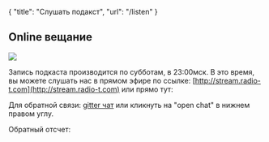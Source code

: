 {
   "title": "Слушать подакст",
   "url": "/listen"
}

## Online вещание
![](/images/listen.jpg)

Запись подкаста производится по субботам, в 23:00мск. В это время, вы можете слушать нас в прямом эфире по ссылке: [http://stream.radio-t.com](http://stream.radio-t.com) или прямо тут: <span id="play-stream" class="disabled"></span>
<audio id="stream" src="http://stream.radio-t.com"></audio>

Для обратной связи: [gitter чат](https://gitter.im/radio-t/chat) или кликнуть на "open chat" в нижнем правом углу.

Обратный отсчет: <span id="timer"></span>

<script>
function setShowTimer() {
    function getUnits(value, units) {
        return (/^[0,2-9]?[1]$/.test(value)) ? units[0] : ((/^[0,2-9]?[2-4]$/.test(value)) ? units[1] : units[2])
    }

    var timeInMoscow = new Date();
    timeInMoscow.setMinutes(timeInMoscow.getMinutes() + timeInMoscow.getTimezoneOffset() + 3 * 60);

    var nextShow = new Date(timeInMoscow);
    nextShow.setDate(nextShow.getDate() + 6 - nextShow.getDay());
    nextShow.setHours(23, 0, 0, 0);

    var totalSeconds = Math.floor((nextShow - timeInMoscow) / 1000);

    if (totalSeconds < 0) {
        return "Вещаем!";
    }

    var seconds = totalSeconds % 60,
        minutes = Math.round((totalSeconds - seconds) / 60) % 60,
        hours = Math.round((totalSeconds - seconds - minutes * 60) / 3600),
        days = (hours - hours % 24) / 24;

    hours %= 24;

    var result = "",
        daysList = ['день', 'дня', 'дней'],
        hoursList = ['час', 'часа', 'часов'],
        minutesList = ['минута', 'минуты', 'минут'],
        secondsList = ['секунда', 'секунды', 'секунд'];

    if (days > 0) {
        result += days + ' ' + getUnits(days, daysList) + ' ';
    }

    result += (('0' + hours).slice(-2) + ' ' + getUnits(hours, hoursList) + ' ') +
              (('0' + minutes).slice(-2) + ' ' + getUnits(minutes, minutesList) + ' ') +
              (('0' + seconds).slice(-2) + ' ' + getUnits(seconds, secondsList));

    return result;
}

var t = document.getElementById('timer');

t.textContent = setShowTimer();
window.setInterval(function() {
    t.textContent = setShowTimer();
}, 999);
</script>


<script>
  ((window.gitter = {}).chat = {}).options = {
    room: 'radio-t/chat'
  };
</script>
<script src="https://sidecar.gitter.im/dist/sidecar.v1.js" async defer></script>

<script type="text/javascript">
var playButton = document.getElementById('play-stream'),
  audio = document.getElementById('stream'),
  src = audio.src,
  timer = document.getElementById('timer');
if (playButton) {
var errorHandler = function() {
playButton.classList.add('disabled');
if (timer.textContent == 'Вещаем!') {
setTimeout(function() {
audio.pause();
        audio.src = null;
        audio.src = src;
        audio.play();

        playButton.classList.remove('disabled');
      }, 5000);
    }
  };

  playButton.addEventListener('click', function(e) {
    var target = e.target;

    if (audio.paused) {
      audio.src = src;
      audio.play();
      target.classList.remove('disabled');

      audio.addEventListener('error', errorHandler);
    } else {
      audio.removeEventListener('error', errorHandler);

      audio.pause();
      audio.src = null;
      target.classList.add('disabled');
    }
  });
}
</script>
